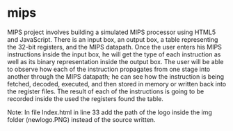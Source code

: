 # mips
MIPS project involves building a simulated MIPS processor using HTML5 and JavaScript. There is an input box, an output box, a table representing the 32-bit registers, and the MIPS datapath. Once the user enters his MIPS instructions inside the input box, he will get the type of each instruction as well as its binary representation inside the output box. The user will be able to observe how each of the instruction propagates from one stage into another through the MIPS datapath; he can see how the instruction is being fetched, decoded, executed, and then stored in memory or written back into the register files. The result of each of the instructions is going to be recorded inside the used the registers found the table.


Note: In file Index.html in line 33 add the path of the logo inside the img folder (newlogo.PNG) instead of the source written.
